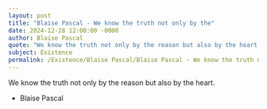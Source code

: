 ```yaml
---
layout: post
title: "Blaise Pascal - We know the truth not only by the"
date: 2024-12-28 12:00:00 -0000
author: Blaise Pascal
quote: "We know the truth not only by the reason but also by the heart."
subject: Existence
permalink: /Existence/Blaise Pascal/Blaise Pascal - We know the truth not only by the
---
```


We know the truth not only by the reason but also by the heart.

- Blaise Pascal
